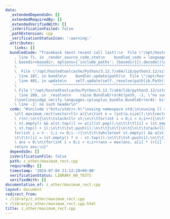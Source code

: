 ```yaml
---
data:
  _extendedDependsOn: []
  _extendedRequiredBy: []
  _extendedVerifiedWith: []
  _isVerificationFailed: false
  _pathExtension: cpp
  _verificationStatusIcon: ':warning:'
  attributes:
    links: []
  bundledCode: "Traceback (most recent call last):\n  File \"/opt/hostedtoolcache/Python/3.12.7/x64/lib/python3.12/site-packages/onlinejudge_verify/documentation/build.py\"\
    , line 71, in _render_source_code_stat\n    bundled_code = language.bundle(stat.path,\
    \ basedir=basedir, options={'include_paths': [basedir]}).decode()\n          \
    \         ^^^^^^^^^^^^^^^^^^^^^^^^^^^^^^^^^^^^^^^^^^^^^^^^^^^^^^^^^^^^^^^^^^^^^^^^^^^^^^^^^\n\
    \  File \"/opt/hostedtoolcache/Python/3.12.7/x64/lib/python3.12/site-packages/onlinejudge_verify/languages/cplusplus.py\"\
    , line 187, in bundle\n    bundler.update(path)\n  File \"/opt/hostedtoolcache/Python/3.12.7/x64/lib/python3.12/site-packages/onlinejudge_verify/languages/cplusplus_bundle.py\"\
    , line 401, in update\n    self.update(self._resolve(pathlib.Path(included), included_from=path))\n\
    \                ^^^^^^^^^^^^^^^^^^^^^^^^^^^^^^^^^^^^^^^^^^^^^^^^^^^^^^^^^\n \
    \ File \"/opt/hostedtoolcache/Python/3.12.7/x64/lib/python3.12/site-packages/onlinejudge_verify/languages/cplusplus_bundle.py\"\
    , line 260, in _resolve\n    raise BundleErrorAt(path, -1, \"no such header\"\
    )\nonlinejudge_verify.languages.cplusplus_bundle.BundleErrorAt: bits/stdc++.h:\
    \ line -1: no such header\n"
  code: "#include \"bits/stdc++.h\"\nusing namespace std;\n\nusing ll = long long;\n\
    \nll maximum_rect(vector<ll> a){\n\tint n = (int)a.size();\n\tvector<ll> l(n),\
    \ r(n);\n\t{\n\t\tstack<ll> st;\n\t\tfor(int i = 0;i < n;i++){\n\t\t\twhile(not\
    \ st.empty() && a[st.top()] >= a[i])st.pop();\n\t\t\tl[i] = (st.empty() ? 0 :\
    \ st.top() + 1);\n\t\t\tst.push(i);\n\t\t}\n\t}\n\t{\n\t\tstack<ll> st;\n\t\t\
    for(int i = n - 1;i >= 0;i--){\n\t\t\twhile(not st.empty() && a[st.top()] >= a[i])st.pop();\n\
    \t\t\tr[i] = (st.empty() ? n : st.top());\n\t\t\tst.push(i);\n\t\t}\n\t}\n\tll\
    \ ans = 0;\n\tfor(int i = 0;i < n;i++)ans = max(ans, a[i] * (r[i] - l[i]));\n\t\
    return ans;\n}"
  dependsOn: []
  isVerificationFile: false
  path: z_other/maximum_rect.cpp
  requiredBy: []
  timestamp: '2024-07-04 21:12:28+09:00'
  verificationStatus: LIBRARY_NO_TESTS
  verifiedWith: []
documentation_of: z_other/maximum_rect.cpp
layout: document
redirect_from:
- /library/z_other/maximum_rect.cpp
- /library/z_other/maximum_rect.cpp.html
title: z_other/maximum_rect.cpp
---
```

